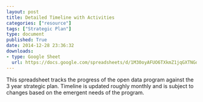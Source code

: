 ```yaml
---
layout: post
title: Detailed Timeline with Activities
categories: ["resource"]
tags: ["Strategic Plan"]
type: document
published: True
date: 2014-12-28 23:36:32
downloads:
- type: Google Sheet
  url: https://docs.google.com/spreadsheets/d/1M30oyAFUO6TXkmZ1jqGXTNGdvsTiXh5V7oS7vUCKRJ0/edit?usp=sharing
---
```


This spreadsheet tracks the progress of the open data program against the 3 year strategic plan. Timeline is updated roughly monthly and is subject to changes based on the emergent needs of the program.